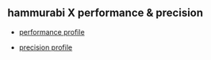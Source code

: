 ## hammurabi X performance & precision

- [performance profile](./profile/performance.md)

- [precision profile](./profile/precision.md)
